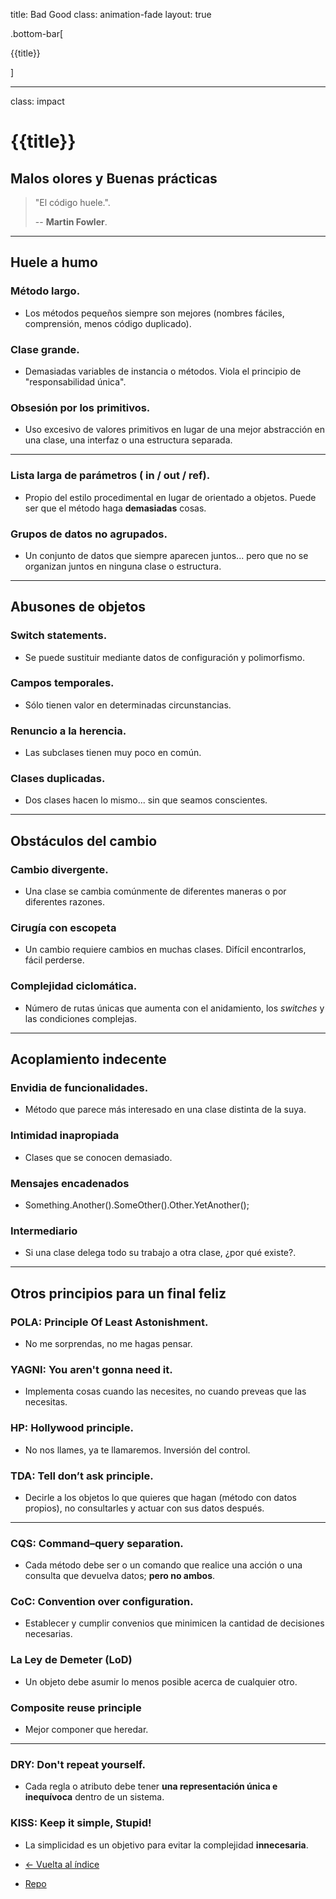 title: Bad Good
class: animation-fade
layout: true

.bottom-bar[

{{title}}

]

---

class: impact

# {{title}}

## Malos olores y Buenas prácticas

> "El código huele.".
>
> -- **Martin Fowler**.

---

##  Huele a humo

### Método largo.

- Los métodos pequeños siempre son mejores (nombres fáciles, comprensión, menos código duplicado).

### Clase grande.

- Demasiadas variables de instancia o métodos. Viola el principio de "responsabilidad única".

### Obsesión por los primitivos.

- Uso excesivo de valores primitivos en lugar de una mejor abstracción en una clase, una interfaz o una estructura separada.

---

### Lista larga de parámetros ( in / out / ref).

- Propio del estilo procedimental en lugar de orientado a objetos. Puede ser que el método haga **demasiadas** cosas.

### Grupos de datos no agrupados.

- Un conjunto de datos que siempre aparecen juntos... pero que no se organizan juntos en ninguna clase o estructura.

---

## Abusones de objetos

### Switch statements.

- Se puede sustituir mediante datos de configuración y polimorfismo.

### Campos temporales.

- Sólo tienen valor en determinadas circunstancias.

### Renuncio a la herencia.

- Las subclases tienen muy poco en común.

### Clases duplicadas.

- Dos clases hacen lo mismo... sin que seamos conscientes.

---

## Obstáculos del cambio

### Cambio divergente.

- Una clase se cambia comúnmente de diferentes maneras o por diferentes razones.

### Cirugía con escopeta

- Un cambio requiere cambios en muchas clases. Difícil encontrarlos, fácil perderse.

### Complejidad ciclomática.

- Número de rutas únicas que aumenta con el anidamiento, los _switches_ y las condiciones complejas.

---

## Acoplamiento indecente

### Envidia de funcionalidades.

- Método que parece más interesado en una clase distinta de la suya.

### Intimidad inapropiada

- Clases que se conocen demasiado.

### Mensajes encadenados

- Something.Another().SomeOther().Other.YetAnother();

### Intermediario

- Si una clase delega todo su trabajo a otra clase, ¿por qué existe?.


---


## Otros principios para un final feliz

###  POLA: Principle Of Least Astonishment.

- No me sorprendas, no me hagas pensar.

###  YAGNI: You aren't gonna need it.

- Implementa cosas cuando las necesites, no cuando preveas que las necesitas.

### HP: Hollywood principle.

- No nos llames, ya te llamaremos. Inversión del control.

### TDA: Tell don’t ask principle.

- Decirle a los objetos lo que quieres que hagan (método con datos propios), no consultarles y actuar con sus datos después.

---

### CQS: Command–query separation.

- Cada método debe ser o un comando que realice una acción o una consulta que devuelva datos; **pero no ambos**.

### CoC: Convention over configuration.

- Establecer y cumplir convenios que minimicen la cantidad de decisiones necesarias.

### La Ley de Demeter (LoD)

- Un objeto debe asumir lo menos posible acerca de cualquier otro.

### Composite reuse principle

- Mejor componer que heredar.

---

### DRY: Don't repeat yourself.

- Cada regla o atributo debe tener **una representación única e inequívoca** dentro de un sistema.

### KISS: Keep it simple, Stupid!

- La simplicidad es un objetivo para evitar la complejidad **innecesaria**.


- [<- Vuelta al índice ](./)

- [Repo](https://github.com/AcademiaBinaria/CleanCode)
